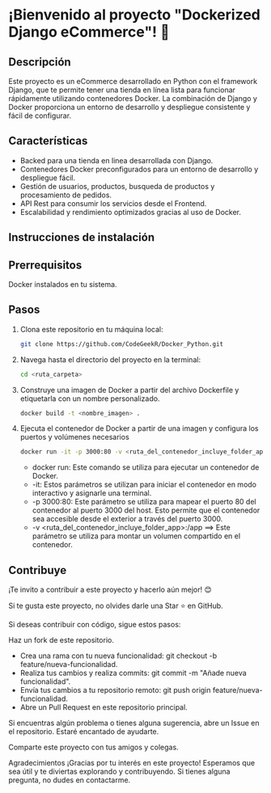 # ¡Bienvenido al proyecto "Dockerized Django eCommerce"! 🚀

## Descripción

Este proyecto es un eCommerce desarrollado en Python con el framework Django, que te permite tener una tienda en línea lista para funcionar rápidamente utilizando contenedores Docker. La combinación de Django y Docker proporciona un entorno de desarrollo y despliegue consistente y fácil de configurar.

## Características

- Backed para una tienda en linea desarrollada con Django.
- Contenedores Docker preconfigurados para un entorno de desarrollo y despliegue fácil.
- Gestión de usuarios, productos, busqueda de productos y procesamiento de pedidos.
- API Rest para consumir los servicios desde el Frontend.
- Escalabilidad y rendimiento optimizados gracias al uso de Docker.

## Instrucciones de instalación

## Prerrequisitos

Docker instalados en tu sistema.

## Pasos

1. Clona este repositorio en tu máquina local:

   ```bash copyable
   git clone https://github.com/CodeGeekR/Docker_Python.git

   ```

2. Navega hasta el directorio del proyecto en la terminal:

   ```bash copyable
   cd <ruta_carpeta>
   ```

3. Construye una imagen de Docker a partir del archivo Dockerfile y etiquetarla con un nombre personalizado.

   ```bash copyable
   docker build -t <nombre_imagen> .
   ```

4. Ejecuta el contenedor de Docker a partir de una imagen y configura los puertos y volúmenes necesarios

   ```bash copyable
   docker run -it -p 3000:80 -v <ruta_del_contenedor_incluye_folder_app>:/app <nombre_imagen>
   ```

   - docker run: Este comando se utiliza para ejecutar un contenedor de Docker.
   - -it: Estos parámetros se utilizan para iniciar el contenedor en modo interactivo y asignarle una terminal.
   - -p 3000:80: Este parámetro se utiliza para mapear el puerto 80 del contenedor al puerto 3000 del host. Esto permite que el contenedor sea accesible desde el exterior a través del puerto 3000.
   - -v <ruta_del_contenedor_incluye_folder_app>:/app ==> Este parámetro se utiliza para montar un volumen compartido en el contenedor.

## Contribuye

¡Te invito a contribuir a este proyecto y hacerlo aún mejor! 😊

Si te gusta este proyecto, no olvides darle una Star ⭐️ en GitHub.

Si deseas contribuir con código, sigue estos pasos:

Haz un fork de este repositorio.

- Crea una rama con tu nueva funcionalidad: git checkout -b feature/nueva-funcionalidad.
- Realiza tus cambios y realiza commits: git commit -m "Añade nueva funcionalidad".
- Envía tus cambios a tu repositorio remoto: git push origin feature/nueva-funcionalidad.
- Abre un Pull Request en este repositorio principal.

Si encuentras algún problema o tienes alguna sugerencia, abre un Issue en el repositorio. Estaré encantado de ayudarte.

Comparte este proyecto con tus amigos y colegas.

Agradecimientos
¡Gracias por tu interés en este proyecto! Esperamos que sea útil y te diviertas explorando y contribuyendo. Si tienes alguna pregunta, no dudes en contactarme.
